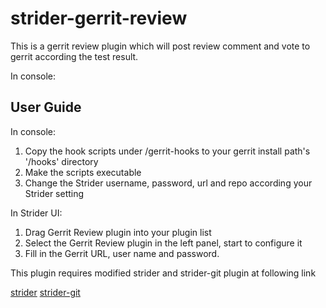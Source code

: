 # strider-gerrit-review

This is a gerrit review plugin which will post review comment and vote to gerrit 
according the test result. 

In console:

## User Guide

In console:

1. Copy the hook scripts under /gerrit-hooks to your gerrit install path's '/hooks' directory
2. Make the scripts executable
3. Change the Strider username, password, url and repo according your Strider setting

In Strider UI:

1. Drag Gerrit Review plugin into your plugin list
2. Select the Gerrit Review plugin in the left panel, start to configure it
3. Fill in the Gerrit URL, user name and password. 

This plugin requires modified strider and strider-git plugin at following link

[strider](https://github.com/kevinchung0921/strider)
[strider-git](https://github.com/kevinchung0921/strider-git)

